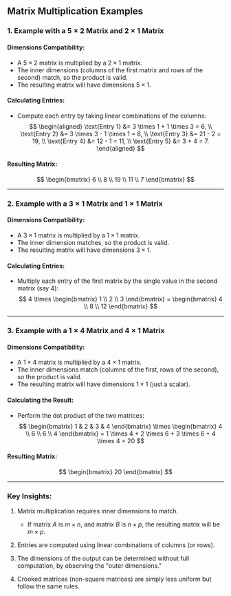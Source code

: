 ## Matrix Multiplication Examples

### 1. Example with a $5 \times 2$ Matrix and $2 \times 1$ Matrix  

#### Dimensions Compatibility:

- A $5 \times 2$ matrix is multiplied by a $2 \times 1$ matrix.  
- The inner dimensions (columns of the first matrix and rows of the second) match, so the product is valid.  
- The resulting matrix will have dimensions $5 \times 1$.  

#### Calculating Entries:

- Compute each entry by taking linear combinations of the columns:  
  $$
  \begin{aligned}
  \text{Entry 1} &= 3 \times 1 + 1 \times 3 = 6, \\
  \text{Entry 2} &= 3 \times 3 - 1 \times 1 = 8, \\
  \text{Entry 3} &= 21 - 2 = 19, \\
  \text{Entry 4} &= 12 - 1 = 11, \\
  \text{Entry 5} &= 3 + 4 = 7.  
  \end{aligned}
  $$

#### Resulting Matrix:

$$
\begin{bmatrix} 
6 \\ 
8 \\ 
19 \\ 
11 \\ 
7 
\end{bmatrix}
$$  

---

### 2. Example with a $3 \times 1$ Matrix and $1 \times 1$ Matrix  

#### Dimensions Compatibility:

- A $3 \times 1$ matrix is multiplied by a $1 \times 1$ matrix.  
- The inner dimension matches, so the product is valid.  
- The resulting matrix will have dimensions $3 \times 1$.  

#### Calculating Entries:

- Multiply each entry of the first matrix by the single value in the second matrix (say $4$):  
  $$
  4 \times  
  \begin{bmatrix} 
  1 \\ 
  2 \\ 
  3 
  \end{bmatrix} =  
  \begin{bmatrix} 
  4 \\ 
  8 \\ 
  12 
  \end{bmatrix}
  $$  

---

### 3. Example with a $1 \times 4$ Matrix and $4 \times 1$ Matrix  

#### Dimensions Compatibility:

- A $1 \times 4$ matrix is multiplied by a $4 \times 1$ matrix.  
- The inner dimensions match (columns of the first, rows of the second), so the product is valid.  
- The resulting matrix will have dimensions $1 \times 1$ (just a scalar).  

#### Calculating the Result:

- Perform the dot product of the two matrices:  
  $$
  \begin{bmatrix} 1 & 2 & 3 & 4 \end{bmatrix} \times  
  \begin{bmatrix} 4 \\ 6 \\ 6 \\ 4 \end{bmatrix} = 1 \times 4 + 2 \times 6 + 3 \times 6 + 4 \times 4 = 20
  $$  

#### Resulting Matrix:

$$
\begin{bmatrix} 20 \end{bmatrix}
$$  

---

### Key Insights:

1. Matrix multiplication requires inner dimensions to match.  
   - If matrix $A$ is $m \times n$, and matrix $B$ is $n \times p$, the resulting matrix will be $m \times p$.  

2. Entries are computed using linear combinations of columns (or rows).  

3. The dimensions of the output can be determined without full computation, by observing the "outer dimensions."  

4. Crooked matrices (non-square matrices) are simply less uniform but follow the same rules.  